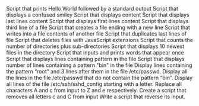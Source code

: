 Script that prints Hello World followed by a standard output
Script that displays a confused smiley
Script that displays content
Script that displays last lines content
Script that displays first lines content
Script that displays third line of a file
Script that creates a file ending with a new line
Script that writes into a file contents of another file
Script that duplicates last lines of file
Script that deletes files with JavaScript extensions
Script that counts the number of directories plus sub-directories
Script that displays 10 newest files in the directory
Script that inputs and prints words that appear once
Script that displays lines containing pattern in the file
Script that displays number of lines containing a pattern "bin" in the file
Display lines containing the pattern “root” and 3 lines after them in the file /etc/passwd.
Display all the lines in the file /etc/passwd that do not contain the pattern “bin”.
Display all lines of the file /etc/ssh/sshd_config starting with a letter.
Replace all characters A and c from input to Z and e respectively.
Create a script that removes all letters c and C from input
Write a script that reverse its input.
